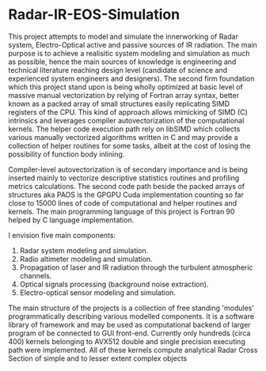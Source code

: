 # Radar-IR-EOS-Simulation

This project attempts to model and simulate the innerworking of Radar system, Electro-Optical active and passive sources of IR radiation. The main purpose is to achieve a realisitic system modeling and simulation as much as possible, hence the main sources of knowledge is engineering and technical literature reaching design level (candidate of science and experienced system engineers and designers). The second firm foundation which this project stand upon is being wholly optimized at basic level of massive manual vectorization by relying of Fortran array syntax,
better known as a packed array of small structures easily replicating SIMD registers of the CPU. This kind of approach allows mimicking of SIMD (C) intrinsics and leverages compiler autovectorization of the
computational kernels.
The helper code execution path rely on libSIMD which collects various manually vectorized algorithms written in C and may provide a collection of helper routines for some tasks, albeit at the cost of losing the possibility of function body inlining.

Compiler-level autovectorization is of secondary importance and is being inserted mainly to vectorize descriptive statistics routines and profiling metrics calculations. The second code path beside the packed arrays of structures aka PAOS is the GPGPU Cuda implementation counting so far close to 15000 lines of code of computational and helper routines and kernels.
The main programming language of this project is Fortran 90 helped by C language implementation.

I envision five main components:

1) Radar system modeling and simulation.
2) Radio altimeter modeling and simulation.
3) Propagation of laser and IR radiation through the turbulent atmospheric channels.
4) Optical signals processing (background noise extraction).
5) Electro-optical sensor modeling and simulation.
   
The main structure of the projects is a collection of free standing 'modules' programmatically describing various modelled components. It is a software library of framework and may be used as computational backend of larger program of be connected to GUI front-end. Currently only hundreds (circa 400) kernels belonging to AVX512 double and single precision executing path were implemented. All of these kernels compute analytical Radar Cross Section of simple and to lesser extent complex objects


  


